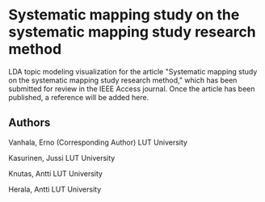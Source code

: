 # Systematic mapping study on the systematic mapping study research method
LDA topic modeling visualization for the article "Systematic mapping study on the systematic mapping study research method," which has been submitted for review in the IEEE Access journal. Once the article has been published, a reference will be added here.

## Authors
Vanhala, Erno (Corresponding Author)
LUT University

Kasurinen, Jussi 
LUT University

Knutas, Antti 
LUT University

Herala, Antti 
LUT University
